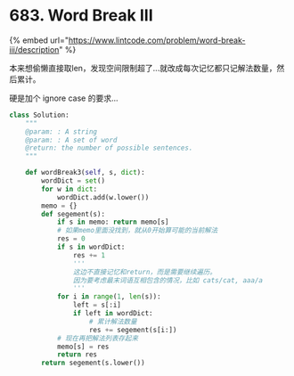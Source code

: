 # 683. Word Break III

{% embed url="https://www.lintcode.com/problem/word-break-iii/description" %}

本来想偷懒直接取len，发现空间限制超了...就改成每次记忆都只记解法数量，然后累计。

硬是加个 ignore case 的要求...

```python
class Solution:
    """
    @param: : A string
    @param: : A set of word
    @return: the number of possible sentences.
    """

    def wordBreak3(self, s, dict):
        wordDict = set()
        for w in dict:
            wordDict.add(w.lower())
        memo = {}
        def segement(s):
            if s in memo: return memo[s]
            # 如果memo里面没找到，就从0开始算可能的当前解法
            res = 0
            if s in wordDict:
                res += 1
                '''
                这边不直接记忆和return，而是需要继续遍历。
                因为要考虑最末词语互相包含的情况，比如 cats/cat, aaa/a
                '''
            for i in range(1, len(s)):
                left = s[:i]
                if left in wordDict:
                    # 累计解法数量
                    res += segement(s[i:])
            # 现在再把解法列表存起来
            memo[s] = res
            return res 
        return segement(s.lower())
```

